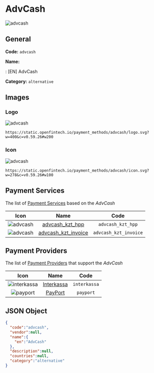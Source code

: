 
# AdvCash 
![advcash](https://static.openfintech.io/payment_methods/advcash/logo.svg?w=400&c=v0.59.26#w200)  

## General 
**Code:** `advcash` 
 
**Name:** 
 
:	[EN] AdvCash 
 
**Category:** `alternative` 
 

## Images 

### Logo 
![advcash](https://static.openfintech.io/payment_methods/advcash/logo.svg?w=400&c=v0.59.26#w200)  

```
https://static.openfintech.io/payment_methods/advcash/logo.svg?w=400&c=v0.59.26#w200
```  

### Icon 
![advcash](https://static.openfintech.io/payment_methods/advcash/icon.svg?w=278&c=v0.59.26#w100)  

```
https://static.openfintech.io/payment_methods/advcash/icon.svg?w=278&c=v0.59.26#w100
```  

## Payment Services 
 
The list of [Payment Services](/payment-services/) based on the _AdvCash_ 

|Icon|Name|Code| 
|:---:|:---:|:---:| 
|![advcash](https://static.openfintech.io/payment_methods/advcash/icon.svg?w=278&c=v0.59.26#w100) |[advcash_kzt_hpp](/payment-services/advcash_kzt_hpp/)|`advcash_kzt_hpp`| 
|![advcash](https://static.openfintech.io/payment_methods/advcash/icon.svg?w=278&c=v0.59.26#w100) |[advcash_kzt_invoice](/payment-services/advcash_kzt_invoice/)|`advcash_kzt_invoice`| 
 

## Payment Providers 
 
The list of [Payment Providers](/payment-providers/) that support the _AdvCash_ 

|Icon|Name|Code| 
|:---:|:---:|:---:| 
|![interkassa](https://static.openfintech.io/payment_providers/interkassa/icon.svg?w=278&c=v0.59.26#w100) |[Interkassa](/payment-providers/interkassa/)|`interkassa`| 
|![payport](https://static.openfintech.io/payment_providers/payport/icon.svg?w=278&c=v0.59.26#w100) |[PayPort](/payment-providers/payport/)|`payport`| 
 

## JSON Object 

```json
{
  "code":"advcash",
  "vendor":null,
  "name":{
    "en":"AdvCash"
  },
  "description":null,
  "countries":null,
  "category":"alternative"
}
```  
